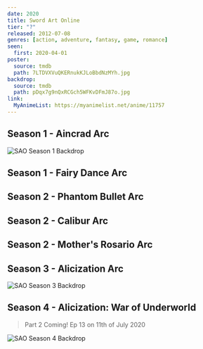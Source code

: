 ```yaml
---
date: 2020
title: Sword Art Online
tier: "?"
released: 2012-07-08
genres: [action, adventure, fantasy, game, romance]
seen:
  first: 2020-04-01
poster:
  source: tmdb
  path: 7LTDVXVuQKERnukKJLoBbdNzMYh.jpg
backdrop:
  source: tmdb
  path: pDqx7g9nQxRCGch5WFKvDFmJ87o.jpg
link:
  MyAnimeList: https://myanimelist.net/anime/11757
---
```


<!-- SEASON DIVIDER -->
## Season 1 - Aincrad Arc

![SAO Season 1 Backdrop](https://image.tmdb.org/t/p/w1280/5PUo6C8LAzcTzkuPKgLXuUFjafi.jpg)

<!-- SEASON DIVIDER -->
## Season 1 - Fairy Dance Arc

<!-- SEASON DIVIDER -->
## Season 2 - Phantom Bullet Arc

<!-- SEASON DIVIDER -->
## Season 2 - Calibur Arc

<!-- SEASON DIVIDER -->
## Season 2 - Mother's Rosario Arc

<!-- SEASON DIVIDER -->
## Season 3 - Alicization Arc

![SAO Season 3 Backdrop](https://image.tmdb.org/t/p/w1280/fsatKuTodTjj3EHQytcgsnbZ5qb.jpg)

<!-- SEASON DIVIDER -->
## Season 4 - Alicization: War of Underworld

> Part 2 Coming! Ep 13 on 11th of July 2020

![SAO Season 4 Backdrop](https://image.tmdb.org/t/p/w1280/2kFZQTze4b0BhHsxNDYaOzJlKQX.jpg)
